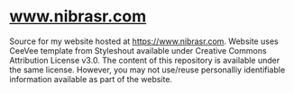 # www.nibrasr.com

Source for my website hosted at https://www.nibrasr.com. Website uses CeeVee template from Styleshout available under Creative Commons Attribution License v3.0. The content of this repository is available under the same license. However, you may not use/reuse personalliy identifiable information available as part of the website.
